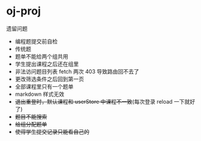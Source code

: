 # oj-proj

遗留问题

- 编程题提交前自检
- 传统题
- 题单不能给两个组共用
- 学生提出课程之后还在组里
- 非法访问题目列表 fetch 两次 403 导致路由回不去了
- 更改筛选条件之后回到第一页
- 全部课程里只有一个题单
- markdown 样式无效
- ~~退出重登时，默认课程和 userStore 中课程不一致~~(每次登录 reload 一下就好了)
- ~~题目不能搜索~~
- ~~给组分配题单~~
- ~~使得学生提交记录只能看自己的~~